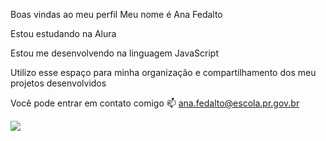 Boas vindas ao meu perfil 
Meu nome é Ana Fedalto

Estou estudando na Alura

Estou me desenvolvendo na linguagem JavaScript

Utilizo esse espaço para minha organização e compartilhamento dos meu projetos desenvolvidos


Você pode entrar em contato comigo 📫
ana.fedalto@escola.pr.gov.br

![](https://giphy.com/gifs/Mochimons-kawaii-mochi-mochimons-hxERQNWQudqSF1iDnr)
